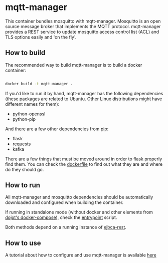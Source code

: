 # mqtt-manager

This container bundles mosquitto with mqtt-manager.
Mosquitto is an open source message broker that implements the MQTT protocol.
mqtt-manager provides a REST service to update mosquitto access control list (ACL)
and TLS options easily and 'on the fly'.

## How to build

The recommended way to build mqtt-manager is to build a docker container:

``` bash

docker build -t mqtt-manager .

```

If you'd like to run it by hand, mqtt-manager has the following dependencies
(these packages are related to Ubuntu. Other Linux distributions might have
different names for them):

- python-openssl
- python-pip

And there are a few other dependencies from pip:

- flask
- requests
- kafka

There are a few things that must be moved around in order to flask
properly find them. You can check the [dockerfile](https://github.com/dojot/mqtt-manager/blob/master/Dockerfile) to
find out what they are and where do they should go.

## How to run

All mqtt-manager and mosquitto dependencies should be automatically downloaded
and configured when building the container.

If running in standalone mode (without docker and other elements from [dojot's docker-compose](https://github.com/dojot/docker-compose)),
check the [entrypoint](https://github.com/dojot/mqtt-manager/blob/master/entrypoint.sh) script.

Both methods depend on a running instance of [ejbca-rest](http://github.com/dojot/ejbca-rest).

## How to use

A tutorial about how to configure and use mqtt-manager is available [here](./tutorial.html)